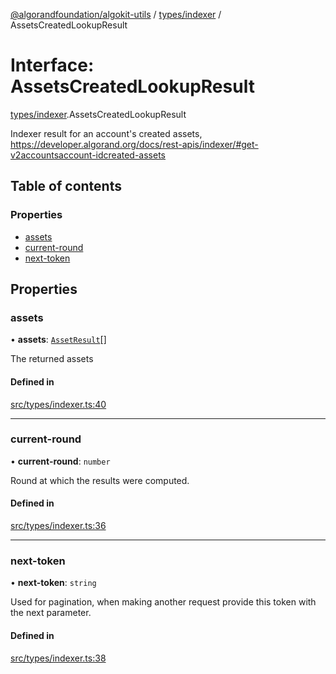 [@algorandfoundation/algokit-utils](../README.md) / [types/indexer](../modules/types_indexer.md) / AssetsCreatedLookupResult

# Interface: AssetsCreatedLookupResult

[types/indexer](../modules/types_indexer.md).AssetsCreatedLookupResult

Indexer result for an account's created assets, https://developer.algorand.org/docs/rest-apis/indexer/#get-v2accountsaccount-idcreated-assets

## Table of contents

### Properties

- [assets](types_indexer.AssetsCreatedLookupResult.md#assets)
- [current-round](types_indexer.AssetsCreatedLookupResult.md#current-round)
- [next-token](types_indexer.AssetsCreatedLookupResult.md#next-token)

## Properties

### assets

• **assets**: [`AssetResult`](types_indexer.AssetResult.md)[]

The returned assets

#### Defined in

[src/types/indexer.ts:40](https://github.com/joe-p/algokit-utils-ts/blob/main/src/types/indexer.ts#L40)

___

### current-round

• **current-round**: `number`

Round at which the results were computed.

#### Defined in

[src/types/indexer.ts:36](https://github.com/joe-p/algokit-utils-ts/blob/main/src/types/indexer.ts#L36)

___

### next-token

• **next-token**: `string`

Used for pagination, when making another request provide this token with the next parameter.

#### Defined in

[src/types/indexer.ts:38](https://github.com/joe-p/algokit-utils-ts/blob/main/src/types/indexer.ts#L38)
